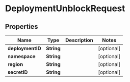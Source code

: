 

# DeploymentUnblockRequest


## Properties

| Name | Type | Description | Notes |
|------------ | ------------- | ------------- | -------------|
|**deploymentID** | **String** |  |  [optional] |
|**namespace** | **String** |  |  [optional] |
|**region** | **String** |  |  [optional] |
|**secretID** | **String** |  |  [optional] |



